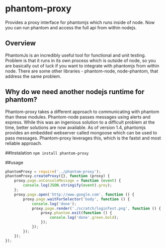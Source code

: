 # phantom-proxy
Provides a proxy interface for phantomjs which runs inside of node.  Now you can run phantom and access the full api from within nodejs.

## Overview
PhantomJs is an incredibly useful tool for functional and unit testing.  Problem is that it runs in its own process which is outside of node, so you are basically out of luck if you want to integrate with phantomjs from within node.  There are some other libraries - phantom-node, node-phantom, that address the same problem.  

## Why do we need another nodejs runtime for phantom?
Phantom-proxy takes a different approach to communicating with phantom than these modules.  Phantom-node passes messages using alerts and express.  While this was an ingenious solution to a difficult problem at the time, better solutions are now available.  As of version 1.4, phantomjs provides an embedded webserver called mongoose which can be used to pass messages.  Phantom-proxy leverages this, which is the fastst and most reliable approach.

##Instalation
`npm install phantom-proxy` 

##usage

```javascript
phantomProxy = require('../phantom-proxy');
phantomProxy.createProxy({}, function (proxy) {
    proxy.page.onConsoleMessage = function (event) {
        console.log(JSON.stringify(event).grey);
    };
    proxy.page.open('http://www.google.com', function () {
        proxy.page.waitForSelector('body', function () {
            console.log('done');
            proxy.page.render('./scratch/loginTest.png', function () {
                proxy.phantom.exit(function () {
                    console.log('done'.green.bold);
                });
            });
        });
    });
});
```

